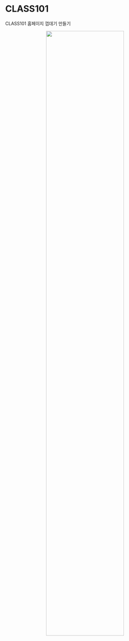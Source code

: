 # CLASS101
CLASS101 홈페이지 껍데기 만들기
<p align='center'>
  <img width='70%' src='https://user-images.githubusercontent.com/91243121/173018186-4715f12f-d2b5-48fc-8648-174178dda46e.jpg'>
</p>
